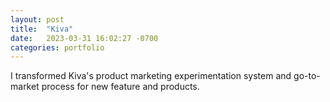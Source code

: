 ```yaml
---
layout: post
title:  "Kiva"
date:   2023-03-31 16:02:27 -0700
categories: portfolio
---
```

I transformed Kiva's product marketing experimentation system and go-to-market process for new feature and products. 